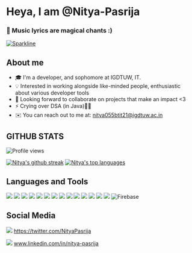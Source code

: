 # **Heya, I am @Nitya-Pasrija**
### 💬 Music lyrics are magical chants :)

[![Sparkline](https://stars.medv.io/Naereen/badges.svg)](https://stars.medv.io/Nitya-Pasrija/badges)

## About me
- 🎓 I'm a developer, and sophomore at IGDTUW, IT.
- 💡 Interested in working alongside like-minded people, enthusiastic about various developer tools 
- 💞️ Looking forward to collaborate on projects that make an impact <3
- ⚡ Crying over DSA (in Java)👀👀 
- ✉️ You can reach out to me at: nitya055btit21@igdtuw.ac.in

## GITHUB STATS
![Profile views](https://gpvc.arturio.dev/Nitya-Pasrija)

[![Nitya's github streak](https://github-readme-streak-stats.herokuapp.com/?user=Nitya-Pasrija&theme=highcontrast)](https://github.com/DenverCoder1/github-readme-streak-stats)
[![Nitya's top languages](https://github-readme-stats.vercel.app/api/top-langs/?username=Nitya-Pasrija&theme=chartreuse-dark)](https://github.com/anuraghazra/github-readme-stats)


## Languages and Tools
<img src="https://img.shields.io/badge/python%20-%2314354C.svg?&style=for-the-badge&logo=python&logoColor=white"/> <img src="https://img.shields.io/badge/dart-%230175C2.svg?&style=for-the-badge&logo=dart&logoColor=white"/> <img src="https://img.shields.io/badge/node.js%20-%2343853D.svg?&style=for-the-badge&logo=node.js&logoColor=white"/> <img src="https://img.shields.io/badge/html5%20-%23E34F26.svg?&style=for-the-badge&logo=html5&logoColor=white"/> <img src="https://img.shields.io/badge/css3%20-%231572B6.svg?&style=for-the-badge&logo=css3&logoColor=white"/> <img src="https://img.shields.io/badge/c%20-%2300599C.svg?&style=for-the-badge&logo=c&logoColor=white"/> <img src="https://img.shields.io/badge/c++%20-%2300599C.svg?&style=for-the-badge&logo=c%2B%2B&ogoColor=white"/> <img src="https://img.shields.io/badge/javascript%20-%23323330.svg?&style=for-the-badge&logo=javascript&logoColor=%23F7DF1E"/>
<img src="https://img.shields.io/badge/mysql-%2300f.svg?&style=for-the-badge&logo=mysql&logoColor=white"/>
<img src="https://img.shields.io/badge/react%20-%2320232a.svg?&style=for-the-badge&logo=react&logoColor=%2361DAFB"/>
<img src="https://img.shields.io/badge/Flutter%20-%2302569B.svg?&style=for-the-badge&logo=Flutter&logoColor=white" />
<img src="https://img.shields.io/badge/github%20-%23121011.svg?&style=for-the-badge&logo=github&logoColor=white"/>
<img src="https://img.shields.io/badge/numpy%20-%23013243.svg?&style=for-the-badge&logo=numpy&logoColor=white" />
<img src="https://img.shields.io/badge/pandas%20-%23150458.svg?&style=for-the-badge&logo=pandas&logoColor=white" />
![Firebase](https://img.shields.io/badge/firebase-%23039BE5.svg?style=for-the-badge&logo=firebase)


## Social Media
<img src="https://img.shields.io/badge/Nitya%20-%231DA1F2.svg?&style=for-the-badge&logo=Twitter&logoColor=white"/> https://twitter.com/NityaPasrija



<img src="https://img.shields.io/badge/linkedin%20-%230077B5.svg?&style=for-the-badge&logo=linkedin&logoColor=white"/> www.linkedin.com/in/nitya-pasrija
